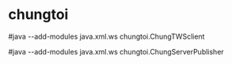 # chungtoi

#java --add-modules java.xml.ws chungtoi.ChungTWSclient

#java --add-modules java.xml.ws chungtoi.ChungServerPublisher
